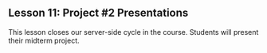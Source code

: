 ## Lesson 11: Project #2 Presentations

This lesson closes our server-side cycle in the course. Students will present their midterm project.